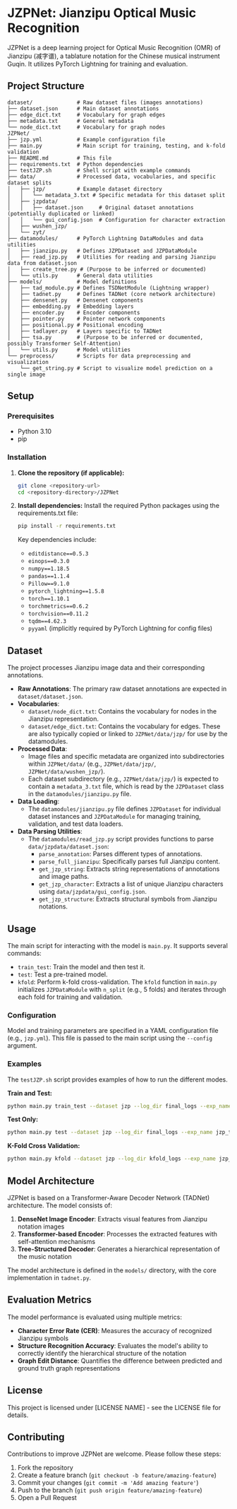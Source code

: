 # JZPNet: Jianzipu Optical Music Recognition

JZPNet is a deep learning project for Optical Music Recognition (OMR) of Jianzipu (减字谱), a tablature notation for the Chinese musical instrument Guqin. It utilizes PyTorch Lightning for training and evaluation.

## Project Structure
```
dataset/              # Raw dataset files (images annotations)
├── dataset.json      # Main dataset annotations
├── edge_dict.txt     # Vocabulary for graph edges
├── metadata.txt      # General metadata
└── node_dict.txt     # Vocabulary for graph nodes
JZPNet/
├── jzp.yml           # Example configuration file
├── main.py           # Main script for training, testing, and k-fold validation
├── README.md         # This file
├── requirements.txt  # Python dependencies
├── testJZP.sh        # Shell script with example commands
├── data/             # Processed data, vocabularies, and specific dataset splits
│   ├── jzp/          # Example dataset directory
│   │   └── metadata_3.txt # Specific metadata for this dataset split
│   ├── jzpdata/
│   │   ├── dataset.json     # Original dataset annotations (potentially duplicated or linked)
│   │   └── gui_config.json  # Configuration for character extraction
│   ├── wushen_jzp/
│   └── zyt/
├── datamodules/      # PyTorch Lightning DataModules and data utilities
│   ├── jianzipu.py   # Defines JZPDataset and JZPDataModule
│   ├── read_jzp.py   # Utilities for reading and parsing Jianzipu data from dataset.json
│   ├── create_tree.py # (Purpose to be inferred or documented)
│   └── utils.py      # General data utilities
├── models/           # Model definitions
│   ├── tad_module.py # Defines TSDNetModule (Lightning wrapper)
│   ├── tadnet.py     # Defines TADNet (core network architecture)
│   ├── densenet.py   # Densenet components
│   ├── embedding.py  # Embedding layers
│   ├── encoder.py    # Encoder components
│   ├── pointer.py    # Pointer network components
│   ├── positional.py # Positional encoding
│   ├── tadlayer.py   # Layers specific to TADNet
│   ├── tsa.py        # (Purpose to be inferred or documented, possibly Transformer Self-Attention)
│   └── utils.py      # Model utilities
└── preprocess/       # Scripts for data preprocessing and visualization
    └── get_string.py # Script to visualize model prediction on a single image
```

## Setup

### Prerequisites

*   Python 3.10
*   pip

### Installation

1.  **Clone the repository (if applicable):**
    ```bash
    git clone <repository-url>
    cd <repository-directory>/JZPNet
    ```

2.  **Install dependencies:**
    Install the required Python packages using the requirements.txt file:
    ```bash
    pip install -r requirements.txt
    ```
    Key dependencies include:
    *   `editdistance==0.5.3`
    *   `einops==0.3.0`
    *   `numpy==1.18.5`
    *   `pandas==1.1.4`
    *   `Pillow==9.1.0`
    *   `pytorch_lightning==1.5.8`
    *   `torch==1.10.1`
    *   `torchmetrics==0.6.2`
    *   `torchvision==0.11.2`
    *   `tqdm==4.62.3`
    *   `pyyaml` (implicitly required by PyTorch Lightning for config files)

## Dataset

The project processes Jianzipu image data and their corresponding annotations.

*   **Raw Annotations**: The primary raw dataset annotations are expected in `dataset/dataset.json`.
*   **Vocabularies**:
    *   `dataset/node_dict.txt`: Contains the vocabulary for nodes in the Jianzipu representation.
    *   `dataset/edge_dict.txt`: Contains the vocabulary for edges.
    These are also typically copied or linked to `JZPNet/data/jzp/` for use by the datamodules.
*   **Processed Data**:
    *   Image files and specific metadata are organized into subdirectories within `JZPNet/data/` (e.g., `JZPNet/data/jzp/`, `JZPNet/data/wushen_jzp/`).
    *   Each dataset subdirectory (e.g., `JZPNet/data/jzp/`) is expected to contain a `metadata_3.txt` file, which is read by the `JZPDataset` class in the `datamodules/jianzipu.py` file.
*   **Data Loading**:
    *   The `datamodules/jianzipu.py` file defines `JZPDataset` for individual dataset instances and `JZPDataModule` for managing training, validation, and test data loaders.
*   **Data Parsing Utilities**:
    *   The `datamodules/read_jzp.py` script provides functions to parse `data/jzpdata/dataset.json`:
        *   `parse_annotation`: Parses different types of annotations.
        *   `parse_full_jianzipu`: Specifically parses full Jianzipu content.
        *   `get_jzp_string`: Extracts string representations of annotations and image paths.
        *   `get_jzp_character`: Extracts a list of unique Jianzipu characters using `data/jzpdata/gui_config.json`.
        *   `get_jzp_structure`: Extracts structural symbols from Jianzipu notations.

## Usage

The main script for interacting with the model is `main.py`. It supports several commands:

*   `train_test`: Train the model and then test it.
*   `test`: Test a pre-trained model.
*   `kfold`: Perform k-fold cross-validation. The `kfold` function in `main.py` initializes `JZPDataModule` with `n_split` (e.g., 5 folds) and iterates through each fold for training and validation.

### Configuration

Model and training parameters are specified in a YAML configuration file (e.g., `jzp.yml`). This file is passed to the main script using the `--config` argument.

### Examples

The `testJZP.sh` script provides examples of how to run the different modes.

**Train and Test:**
```bash
python main.py train_test --dataset jzp --log_dir final_logs --exp_name jzp --config "configs/jzp.yml" --gpu 0 --progress_bar
```

**Test Only:**
```bash
python main.py test --dataset jzp --log_dir final_logs --exp_name jzp_test --config "configs/jzp.yml" --gpu 0 --ckpt_path "path/to/checkpoint.ckpt"
```

**K-Fold Cross Validation:**
```bash
python main.py kfold --dataset jzp --log_dir kfold_logs --exp_name jzp_kfold --config "configs/jzp.yml" --gpu 0 --n_split 5
```

## Model Architecture

JZPNet is based on a Transformer-Aware Decoder Network (TADNet) architecture. The model consists of:

1. **DenseNet Image Encoder**: Extracts visual features from Jianzipu notation images
2. **Transformer-based Encoder**: Processes the extracted features with self-attention mechanisms
3. **Tree-Structured Decoder**: Generates a hierarchical representation of the music notation

The model architecture is defined in the `models/` directory, with the core implementation in `tadnet.py`.

## Evaluation Metrics

The model performance is evaluated using multiple metrics:

- **Character Error Rate (CER)**: Measures the accuracy of recognized Jianzipu symbols
- **Structure Recognition Accuracy**: Evaluates the model's ability to correctly identify the hierarchical structure of the notation
- **Graph Edit Distance**: Quantifies the difference between predicted and ground truth graph representations

## License

This project is licensed under [LICENSE NAME] - see the LICENSE file for details.

## Contributing

Contributions to improve JZPNet are welcome. Please follow these steps:

1. Fork the repository
2. Create a feature branch (`git checkout -b feature/amazing-feature`)
3. Commit your changes (`git commit -m 'Add amazing feature'`)
4. Push to the branch (`git push origin feature/amazing-feature`)
5. Open a Pull Request
